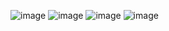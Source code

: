 ![image](https://github.com/user-attachments/assets/3e0b6314-c153-41c2-9834-a2a9095df5d6)
![image](https://github.com/user-attachments/assets/64283263-f43f-4659-9439-6d2182fb618d)
![image](https://github.com/user-attachments/assets/0abd88f5-2d77-4e3f-9976-acf1adf65b3f)
![image](https://github.com/user-attachments/assets/1849e1cc-4405-4f3b-b755-524a4f68896c)
